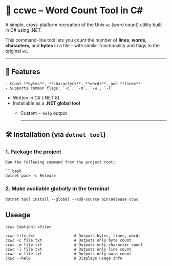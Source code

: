 ﻿# 🧮 ccwc – Word Count Tool in C#

A simple, cross-platform recreation of the Unix `wc` (word count) utility built in C# using .NET.

This command-line tool lets you count the number of **lines**, **words**, **characters**, and **bytes** in a file – with similar functionality and flags to the original `wc`.

---

## 🚀 Features

    - Count **bytes**, **characters**, **words**, and **lines**
    - Supports common flags: `-c`, `-m`, `-w`, `-l`
- Written in C# (.NET 8)
- Installable as a **.NET global tool**
    - Custom `--help` output

        ---

## 🛠 Installation (via `dotnet tool`)

### 1. Package the project

    Run the following command from the project root:

    ```bash
    dotnet pack -c Release

### 2. Make available globally in the terminal 

    dotnet tool install --global --add-source bin\Release ccwc

## Useage

    ccwc [option] <file>

    ccwc file.txt                 # Outputs bytes, lines, words
    ccwc -c file.txt              # Outputs only byte count
    ccwc -m file.txt              # Outputs only character count
    ccwc -l file.txt              # Outputs only line count
    ccwc -w file.txt              # Outputs only word count
    ccwc --help                   # Displays usage info

